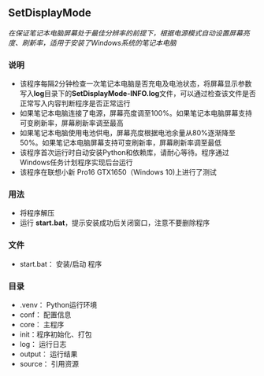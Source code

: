<h2>SetDisplayMode</h2>
<p><em>在保证笔记本电脑屏幕处于最佳分辨率的前提下，根据电源模式自动设置屏幕亮度、刷新率，适用于安装了Windows系统的笔记本电脑</em></p>
<h3>说明</h3>
<ul>
    <li>该程序每隔2分钟检查一次笔记本电脑是否充电及电池状态，将屏幕显示参数写入<strong>log</strong>目录下的<strong>SetDisplayMode-INFO.log</strong>文件，可以通过检查该文件是否正常写入内容判断程序是否正常运行</li>
    <li>如果笔记本电脑连接了电源，屏幕亮度调至100%。如果笔记本电脑屏幕支持可变刷新率，屏幕刷新率调至最高</li>
    <li>如果笔记本电脑使用电池供电，屏幕亮度根据电池余量从80%逐渐降至50%。如果笔记本电脑屏幕支持可变刷新率，屏幕刷新率调至最低</li>
    <li>该程序首次运行时自动安装Python和依赖库，请耐心等待。程序通过Windows任务计划程序实现后台运行</li>
    <li>该程序在联想小新 Pro16 GTX1650（Windows 10)上进行了测试</li>
</ul>
<h3>用法</h3>
<ul>
    <li>将程序解压</li>
    <li>运行 <strong>start.bat</strong>，提示安装成功后关闭窗口，注意不要删除程序</li>
</ul>
<h3>文件</h3>
<ul>
    <li>start.bat： 安装/启动 程序</li>
</ul>
<h3>目录</h3>
<ul>
    <li>.venv： Python运行环境</li>
    <li>conf： 配置信息</li>
    <li>core： 主程序</li>
    <li>init：程序初始化、打包</li>
    <li>log： 运行日志</li>
    <li>output： 运行结果</li>
    <li>source： 引用资源</li>
</ul>